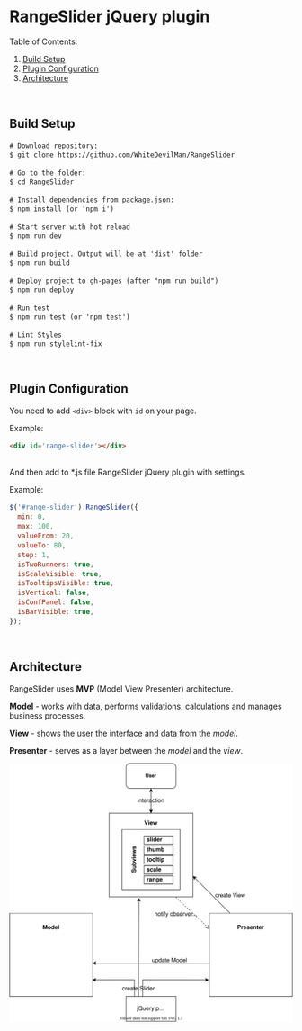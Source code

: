 # RangeSlider jQuery plugin
Table of Contents:
1. [Build Setup](#build-setup)
2. [Plugin Configuration](#plugin-configuration)
3. [Architecture](#architecture)

</br>

## Build Setup
```
# Download repository:
$ git clone https://github.com/WhiteDevilMan/RangeSlider

# Go to the folder:
$ cd RangeSlider

# Install dependencies from package.json:
$ npm install (or 'npm i')

# Start server with hot reload
$ npm run dev

# Build project. Output will be at 'dist' folder
$ npm run build

# Deploy project to gh-pages (after "npm run build")
$ npm run deploy

# Run test
$ npm run test (or 'npm test')

# Lint Styles
$ npm run stylelint-fix
```
</br>

## Plugin Configuration

You need to add `<div>` block with `id` on your page.

Example:
```html
<div id='range-slider'></div>
```

</br>
And then add to *.js file RangeSlider jQuery plugin with settings.

Example:

```javascript
$('#range-slider').RangeSlider({
  min: 0,
  max: 100,
  valueFrom: 20,
  valueTo: 80,
  step: 1,
  isTwoRunners: true,
  isScaleVisible: true,
  isTooltipsVisible: true,
  isVertical: false,
  isConfPanel: false,
  isBarVisible: true,
});
```
</br>

## Architecture

RangeSlider uses **MVP** (Model View Presenter) architecture.

**Model** - works with data, performs validations, calculations and manages business processes.

**View** - shows the user the interface and data from the *model*.

**Presenter** - serves as a layer between the *model* and the *view*.

![RangeSlider architecture](./src/assets/img/architecture.svg)